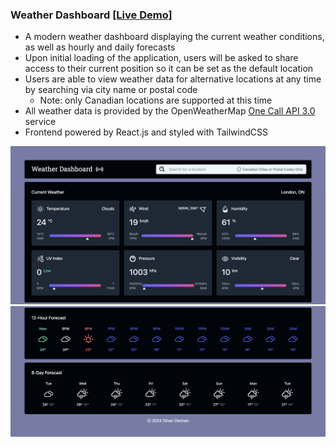 <h3> Weather Dashboard <a href="https://64d2c239ff143319c5f540b5--vocal-squirrel-063650.netlify.app/"> [Live Demo] </a></h3>
<ul>
  <li> A modern weather dashboard displaying the current weather conditions, as well as hourly and daily forecasts </li>
  <li> Upon initial loading of the application, users will be asked to share access to their current position so it can be set as the default location </li>
  <li> Users are able to view weather data for alternative locations at any time by searching via city name or postal code 
    <ul>
      <li> Note: only Canadian locations are supported at this time </li>
    </ul>
  </li>
  <li> All weather data is provided by the OpenWeatherMap <a href="https://openweathermap.org/api/one-call-3"> One Call API 3.0 </a> service </li>
  <li> Frontend powered by React.js and styled with TailwindCSS </li>
</ul>

![Header, search bar, and current weather section](./current_weather.png)
![Hourly and daily weather forecasts for the current location](./forecasts.png)
